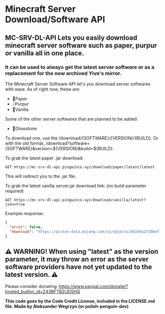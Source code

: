 # Minecraft Server Download/Software API

## MC-SRV-DL-API Lets you easily download minecraft server software such as paper, purpur or vanilla all in one place.

### It can be used to always get the latest server software or as a replacement for the now archived Yive's mirror.

The Minecraft Server Software API let's you download server softwares with ease. As of right now, these are:

- 📜Paper
- 🎶Purpur
- 🎉Vanilla

Some of the other server softwares that are planned to be added:

- 🌟Glowstone

To download one, use the /download/{SOFTWARE}/{VERSION}/{BUILD}. Or with the old format, /download?software={SOFTWARE}&version=${VERSION}&build=${BUILD}.

To grab the latest paper .jar download:

`
GET https://mc-srv-dl-api.pingwinco.xyz/download/paper/latest/latest
`

This will redirect you to the .jar file.

To grab the latest vanilla server.jar download link: (no build parameter required)

`
GET https://mc-srv-dl-api.pingwinco.xyz/download/vanilla/latest?json=true
`

Example response:

```json
{
  "error": false,
  "download": "https://piston-data.mojang.com/v1/objects/84194a2f286ef7c14ed7ce0090dba59902951553/server.jar"
}
```

## ⚠ WARNING! When using "latest" as the version parameter, it may throw an error as the server software providers have not yet updated to the latest version. ⚠

Please consider donating: https://www.paypal.com/donate/?hosted_button_id=Z43BFTB2UDSHQ

**This code goes by the Code Credit License, included in the LICENSE.md file. Made by Aleksander Wegrzyn (or polish-penguin-dev)**


